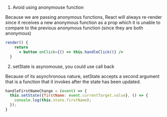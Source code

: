 1.  Avoid using anonymouse function

Because we are passing anonymous functions, React will always re-render since it receives a new anonymous function as a prop which it is unable to compare to the previous anonymous function (since they are both anonymous)

```jsx
render() { 
    return 
      < button onClick={() => this.handleClick()} /> 
  }
```

2. setState is asynomouse, you could use call back 

Because of its asynchronous nature, setState accepts a second argument that is a function that it invokes after the state has been updated.

```js
handleFirstNameChange = (event) => {
  this.setState({firstName: event.currentTarget.value}, () => {
    console.log(this.state.firstName);
  });
}
```

